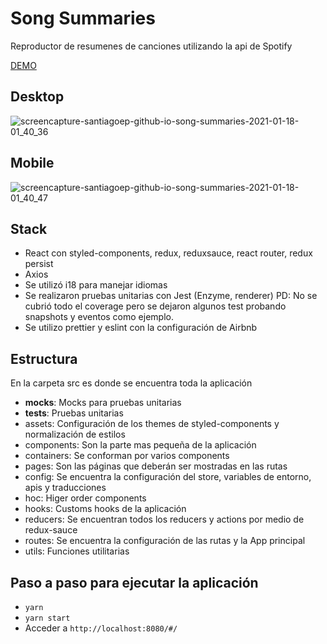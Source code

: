 # Song Summaries

Reproductor de resumenes de canciones utilizando la api de Spotify

[DEMO](https://santiagoep.github.io/song-summaries/#/)

## Desktop

![screencapture-santiagoep-github-io-song-summaries-2021-01-18-01_40_36](https://user-images.githubusercontent.com/46332292/104880797-3e171580-592e-11eb-9eb1-00cdc4c3f184.png)

## Mobile

![screencapture-santiagoep-github-io-song-summaries-2021-01-18-01_40_47](https://user-images.githubusercontent.com/46332292/104880803-41120600-592e-11eb-945d-6773947d235e.png)

## Stack

- React con styled-components, redux, reduxsauce, react router, redux persist
- Axios
- Se utilizó i18 para manejar idiomas
- Se realizaron pruebas unitarias con Jest (Enzyme, renderer) PD: No se cubrió todo el coverage pero se dejaron algunos test probando snapshots y eventos como ejemplo.
- Se utilizo prettier y eslint con la configuración de Airbnb

## Estructura

En la carpeta src es donde se encuentra toda la aplicación

- **mocks**: Mocks para pruebas unitarias
- **tests**: Pruebas unitarias
- assets: Configuración de los themes de styled-components y normalización de estilos
- components: Son la parte mas pequeña de la aplicación
- containers: Se conforman por varios components
- pages: Son las páginas que deberán ser mostradas en las rutas
- config: Se encuentra la configuración del store, variables de entorno, apis y traducciones
- hoc: Higer order components
- hooks: Customs hooks de la aplicación
- reducers: Se encuentran todos los reducers y actions por medio de redux-sauce
- routes: Se encuentra la configuración de las rutas y la App principal
- utils: Funciones utilitarias

## Paso a paso para ejecutar la aplicación

- `yarn`
- `yarn start`
- Acceder a `http://localhost:8080/#/`
